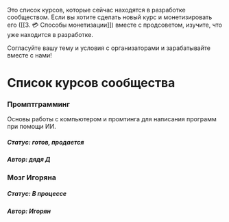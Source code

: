 Это список курсов, которые сейчас находятся в разработке сообществом. 
Если вы хотите сделать новый курс и монетизировать его ([[3. 💳 Способы монетизации]]) вместе с продсоветом, изучите, что уже находится в разработке. 

Согласуйте вашу тему и условия с организаторами и зарабатывайте вместе с нами! 

# Список курсов сообщества 

### Промптграмминг
Основы работы с компьютером и промтинга для написания программ при помощи ИИ.
##### Статус: готов, продается
##### Автор: дядя Д

### Мозг Игоряна

##### Статус: В процессе
##### Автор: Игорян
